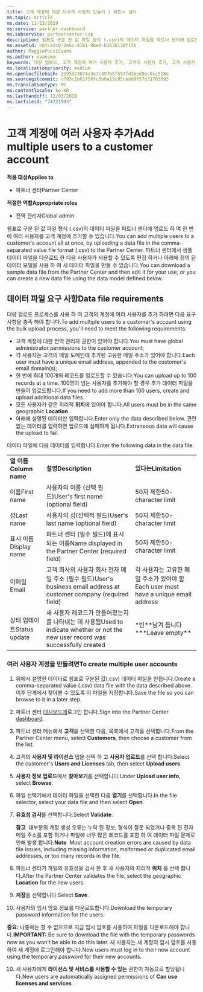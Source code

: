 ```yaml
---
title: 고객 계정에 대한 다수의 사용자 만들기 | 파트너 센터
ms.topic: article
ms.date: 11/13/2019
ms.service: partner-dashboard
ms.subservice: partnercenter-csp
description: 쉼표로 구분 된 값 파일 형식 (.csv)의 데이터 파일을 파트너 센터에 업로드 하 여 한 번에 여러 사용자를 고객 계정에 추가 하는 방법에 대해 알아봅니다.
ms.assetid: c6fca2c0-2e6c-41b1-9be8-b363b139f15b
author: MaggiePucciEvans
ms.author: evansma
keywords: 대량 업로드, 고객 계정에 여러 사용자 추가, 고객의 사용자 추가, 고객 사용자 대량 업로드, 고객 계정, 고객 사용자, 사용자
ms.localizationpriority: medium
ms.openlocfilehash: 2195d23074a3e7c397b5f557fd3bed9ec0cc518e
ms.sourcegitcommit: c793c1b61f50fc0b0a12c95cedd9f57b31703093
ms.translationtype: MT
ms.contentlocale: ko-KR
ms.lasthandoff: 12/03/2019
ms.locfileid: "74721993"
---
```

# <a name="add-multiple-users-to-a-customer-account"></a><span data-ttu-id="ea019-104">고객 계정에 여러 사용자 추가</span><span class="sxs-lookup"><span data-stu-id="ea019-104">Add multiple users to a customer account</span></span>

<span data-ttu-id="ea019-105">**적용 대상**</span><span class="sxs-lookup"><span data-stu-id="ea019-105">**Applies to**</span></span>

- <span data-ttu-id="ea019-106">파트너 센터</span><span class="sxs-lookup"><span data-stu-id="ea019-106">Partner Center</span></span>

<span data-ttu-id="ea019-107">**적절한 역할**</span><span class="sxs-lookup"><span data-stu-id="ea019-107">**Appropriate roles**</span></span>

- <span data-ttu-id="ea019-108">전역 관리자</span><span class="sxs-lookup"><span data-stu-id="ea019-108">Global admin</span></span>

<span data-ttu-id="ea019-109">쉼표로 구분 된 값 파일 형식 (.csv)의 데이터 파일을 파트너 센터에 업로드 하 여 한 번에 여러 사용자를 고객 계정에 추가할 수 있습니다.</span><span class="sxs-lookup"><span data-stu-id="ea019-109">You can add multiple users to a customer's account all at once, by uploading a data file in the comma-separated value file format (.csv) to the Partner Center.</span></span> <span data-ttu-id="ea019-110">파트너 센터에서 샘플 데이터 파일을 다운로드 한 다음 사용자가 사용할 수 있도록 편집 하거나 아래에 정의 된 데이터 모델을 사용 하 여 새 데이터 파일을 만들 수 있습니다.</span><span class="sxs-lookup"><span data-stu-id="ea019-110">You can download a sample data file from the Partner Center and then edit it for your use, or you can create a new data file using the data model defined below.</span></span>

## <a href="" id="creatingtheimportcsvfile"></a><span data-ttu-id="ea019-111">데이터 파일 요구 사항</span><span class="sxs-lookup"><span data-stu-id="ea019-111">Data file requirements</span></span>

<span data-ttu-id="ea019-112">대량 업로드 프로세스를 사용 하 여 고객의 계정에 여러 사용자를 추가 하려면 다음 요구 사항을 충족 해야 합니다.</span><span class="sxs-lookup"><span data-stu-id="ea019-112">To add multiple users to a customer's account using the bulk upload process, you'll need to meet the following requirements:</span></span>

- <span data-ttu-id="ea019-113">고객 계정에 대한 전역 관리자 권한이 있어야 합니다.</span><span class="sxs-lookup"><span data-stu-id="ea019-113">You must have global administrator permissions to the customer account;</span></span>
- <span data-ttu-id="ea019-114">각 사용자는 고객의 메일 도메인에 추가된 고유한 메일 주소가 있어야 합니다.</span><span class="sxs-lookup"><span data-stu-id="ea019-114">Each user must have a unique email address, appended to the customer's email domain(s);</span></span>
- <span data-ttu-id="ea019-115">한 번에 최대 100개의 레코드를 업로드할 수 있습니다.</span><span class="sxs-lookup"><span data-stu-id="ea019-115">You can upload up to 100 records at a time.</span></span> <span data-ttu-id="ea019-116">100명이 넘는 사용자를 추가해야 할 경우 추가 데이터 파일을 만들어 업로드합니다.</span><span class="sxs-lookup"><span data-stu-id="ea019-116">If you need to add more than 100 users, create and upload additional data files.</span></span>
- <span data-ttu-id="ea019-117">모든 사용자가 같은 지리적 **위치**에 있어야 합니다.</span><span class="sxs-lookup"><span data-stu-id="ea019-117">All users must be in the same geographic **Location**.</span></span>
- <span data-ttu-id="ea019-118">아래에 설명된 데이터만 입력합니다.</span><span class="sxs-lookup"><span data-stu-id="ea019-118">Enter only the data described below.</span></span> <span data-ttu-id="ea019-119">관련 없는 데이터를 입력하면 업로드에 실패하게 됩니다.</span><span class="sxs-lookup"><span data-stu-id="ea019-119">Extraneous data will cause the upload to fail.</span></span>

<span data-ttu-id="ea019-120">데이터 파일에 다음 데이터를 입력합니다.</span><span class="sxs-lookup"><span data-stu-id="ea019-120">Enter the following data in the data file:</span></span>

|                 |                                                                              |                                            |
|-----------------|------------------------------------------------------------------------------|--------------------------------------------|
| <span data-ttu-id="ea019-121">**열 이름**</span><span class="sxs-lookup"><span data-stu-id="ea019-121">**Column name**</span></span> | <span data-ttu-id="ea019-122">**설명**</span><span class="sxs-lookup"><span data-stu-id="ea019-122">**Description**</span></span>                                                              | <span data-ttu-id="ea019-123">**있다는**</span><span class="sxs-lookup"><span data-stu-id="ea019-123">**Limitation**</span></span>                             |
| <span data-ttu-id="ea019-124">이름</span><span class="sxs-lookup"><span data-stu-id="ea019-124">First name</span></span>      | <span data-ttu-id="ea019-125">사용자의 이름 (선택 필드)</span><span class="sxs-lookup"><span data-stu-id="ea019-125">User's first name (optional field)</span></span>                                           | <span data-ttu-id="ea019-126">50자 제한</span><span class="sxs-lookup"><span data-stu-id="ea019-126">50-character limit</span></span>                         |
| <span data-ttu-id="ea019-127">성</span><span class="sxs-lookup"><span data-stu-id="ea019-127">Last name</span></span>       | <span data-ttu-id="ea019-128">사용자의 성(선택적 필드)</span><span class="sxs-lookup"><span data-stu-id="ea019-128">User's last name (optional field)</span></span>                                            | <span data-ttu-id="ea019-129">50자 제한</span><span class="sxs-lookup"><span data-stu-id="ea019-129">50-character limit</span></span>                         |
| <span data-ttu-id="ea019-130">표시 이름</span><span class="sxs-lookup"><span data-stu-id="ea019-130">Display name</span></span>    | <span data-ttu-id="ea019-131">파트너 센터 (필수 필드)에 표시 되는 이름</span><span class="sxs-lookup"><span data-stu-id="ea019-131">Name displayed in the Partner Center (required field)</span></span>                            | <span data-ttu-id="ea019-132">50자 제한</span><span class="sxs-lookup"><span data-stu-id="ea019-132">50-character limit</span></span>                         |
| <span data-ttu-id="ea019-133">이메일</span><span class="sxs-lookup"><span data-stu-id="ea019-133">Email</span></span>           | <span data-ttu-id="ea019-134">고객 회사의 사용자 회사 전자 메일 주소 (필수 필드)</span><span class="sxs-lookup"><span data-stu-id="ea019-134">User's business email address at customer company (required field)</span></span>           | <span data-ttu-id="ea019-135">각 사용자는 고유한 메일 주소가 있어야 함</span><span class="sxs-lookup"><span data-stu-id="ea019-135">Each user must have a unique email address</span></span> |
| <span data-ttu-id="ea019-136">상태 업데이트</span><span class="sxs-lookup"><span data-stu-id="ea019-136">Status update</span></span>   | <span data-ttu-id="ea019-137">새 사용자 레코드가 만들어졌는지를 나타내는 데 사용됨</span><span class="sxs-lookup"><span data-stu-id="ea019-137">Used to indicate whether or not the new user record was successfully created</span></span> | <span data-ttu-id="ea019-138">\*빈\*\*남겨 둡니다 \*</span><span class="sxs-lookup"><span data-stu-id="ea019-138">\*\*Leave empty\*\*</span></span>                        |

### <a href="" id="createmultipleuseraccounts"></a><span data-ttu-id="ea019-139">여러 사용자 계정을 만들려면</span><span class="sxs-lookup"><span data-stu-id="ea019-139">To create multiple user accounts</span></span>

<a href="" id="creatingtheaccounts"></a>

1. <span data-ttu-id="ea019-140">위에서 설명한 데이터로 쉼표로 구분된 값(.csv) 데이터 파일을 만듭니다.</span><span class="sxs-lookup"><span data-stu-id="ea019-140">Create a comma-separated value (.csv) data file with the data described above.</span></span> <span data-ttu-id="ea019-141">이후 단계에서 찾아볼 수 있도록 이 파일을 저장합니다.</span><span class="sxs-lookup"><span data-stu-id="ea019-141">Save the file so you can browse to it in a later step.</span></span>

2. <span data-ttu-id="ea019-142">파트너 센터 [대시보드에](https://partner.microsoft.com/dashboard)로그인 합니다.</span><span class="sxs-lookup"><span data-stu-id="ea019-142">Sign into the Partner Center [dashboard](https://partner.microsoft.com/dashboard).</span></span>

3. <span data-ttu-id="ea019-143">파트너 센터 메뉴에서 **고객**을 선택한 다음, 목록에서 고객을 선택합니다.</span><span class="sxs-lookup"><span data-stu-id="ea019-143">From the Partner Center menu, select **Customers**, then choose a customer from the list.</span></span>

4. <span data-ttu-id="ea019-144">고객의 **사용자 및 라이선스** 탭을 선택 하 고 **사용자 업로드**를 선택 합니다.</span><span class="sxs-lookup"><span data-stu-id="ea019-144">Select the customer's **Users and Licenses** tab, then select **Upload users**.</span></span>

5. <span data-ttu-id="ea019-145">**사용자 정보 업로드**에서 **찾아보기**를 선택합니다.</span><span class="sxs-lookup"><span data-stu-id="ea019-145">Under **Upload user info**, select **Browse**.</span></span>

6. <span data-ttu-id="ea019-146">파일 선택기에서 데이터 파일을 선택한 다음 **열기**를 선택합니다.</span><span class="sxs-lookup"><span data-stu-id="ea019-146">In the file selector, select your data file and then select **Open**.</span></span>

7. <span data-ttu-id="ea019-147">**유효성 검사**를 선택합니다.</span><span class="sxs-lookup"><span data-stu-id="ea019-147">Select **Validate**.</span></span>

    <span data-ttu-id="ea019-148">**참고**  대부분의 계정 생성 오류는 누락 된 정보, 형식이 잘못 되었거나 중복 된 전자 메일 주소를 포함 하거나 파일에 너무 많은 레코드를 포함 하 여 데이터 파일 문제로 인해 발생 합니다.</span><span class="sxs-lookup"><span data-stu-id="ea019-148">**Note**  Most account creation errors are caused by data file issues, including missing information, malformed or duplicated email addresses, or too many records in the file.</span></span>

8. <span data-ttu-id="ea019-149">파트너 센터가 파일의 유효성을 검사 한 후 새 사용자의 지리적 **위치** 를 선택 합니다.</span><span class="sxs-lookup"><span data-stu-id="ea019-149">After the Partner Center validates the file, select the geographic **Location** for the new users.</span></span>
9. <span data-ttu-id="ea019-150">**저장**을 선택합니다.</span><span class="sxs-lookup"><span data-stu-id="ea019-150">Select **Save**.</span></span>
10. <span data-ttu-id="ea019-151">사용자의 임시 암호 정보를 다운로드합니다.</span><span class="sxs-lookup"><span data-stu-id="ea019-151">Download the temporary password information for the users.</span></span>

<span data-ttu-id="ea019-152">**중요:** 나중에는 할 수 없으므로 지금 임시 암호를 사용하여 파일을 다운로드해야 합니다.</span><span class="sxs-lookup"><span data-stu-id="ea019-152">**IMPORTANT:** Be sure to download the file with the temporary passwords now as you won't be able to do this later.</span></span> <span data-ttu-id="ea019-153">새 사용자는 새 계정의 임시 암호를 사용하여 새 계정에 로그인해야 합니다.</span><span class="sxs-lookup"><span data-stu-id="ea019-153">New users must log in to their new account using the temporary password for their new accounts.</span></span>

10. <span data-ttu-id="ea019-154">새 사용자에게 **라이선스 및 서비스를 사용할 수 있는** 권한이 자동으로 할당됩니다.</span><span class="sxs-lookup"><span data-stu-id="ea019-154">New users are automatically assigned permissions of **Can use licenses and services** .</span></span> 

 

 



